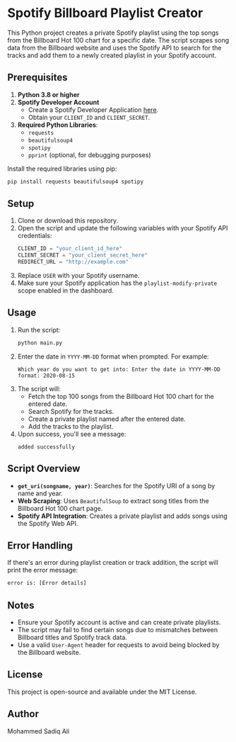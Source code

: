 # Spotify Billboard Playlist Creator

This Python project creates a private Spotify playlist using the top songs from the Billboard Hot 100 chart for a specific date. The script scrapes song data from the Billboard website and uses the Spotify API to search for the tracks and add them to a newly created playlist in your Spotify account.

## Prerequisites

1. **Python 3.8 or higher**
2. **Spotify Developer Account**
   - Create a Spotify Developer Application [here](https://developer.spotify.com/dashboard/applications).
   - Obtain your `CLIENT_ID` and `CLIENT_SECRET`.
3. **Required Python Libraries**:
   - `requests`
   - `beautifulsoup4`
   - `spotipy`
   - `pprint` (optional, for debugging purposes)

Install the required libraries using pip:
```bash
pip install requests beautifulsoup4 spotipy
```

## Setup

1. Clone or download this repository.
2. Open the script and update the following variables with your Spotify API credentials:
   ```python
   CLIENT_ID = "your_client_id_here"
   CLIENT_SECRET = "your_client_secret_here"
   REDIRECT_URL = "http://example.com"
   ```
3. Replace `USER` with your Spotify username.
4. Make sure your Spotify application has the `playlist-modify-private` scope enabled in the dashboard.

## Usage

1. Run the script:
   ```bash
   python main.py
   ```
2. Enter the date in `YYYY-MM-DD` format when prompted. For example:
   ```
   Which year do you want to get into: Enter the date in YYYY-MM-DD format: 2020-08-15
   ```
3. The script will:
   - Fetch the top 100 songs from the Billboard Hot 100 chart for the entered date.
   - Search Spotify for the tracks.
   - Create a private playlist named after the entered date.
   - Add the tracks to the playlist.
4. Upon success, you'll see a message:
   ```
   added successfully
   ```

## Script Overview

- **`get_uri(songname, year)`**: Searches for the Spotify URI of a song by name and year.
- **Web Scraping**: Uses `BeautifulSoup` to extract song titles from the Billboard Hot 100 chart page.
- **Spotify API Integration**: Creates a private playlist and adds songs using the Spotify Web API.

## Error Handling

If there's an error during playlist creation or track addition, the script will print the error message:
```bash
error is: [Error details]
```

## Notes

- Ensure your Spotify account is active and can create private playlists.
- The script may fail to find certain songs due to mismatches between Billboard titles and Spotify track data.
- Use a valid `User-Agent` header for requests to avoid being blocked by the Billboard website.

## License

This project is open-source and available under the MIT License.

## Author

Mohammed Sadiq Ali
